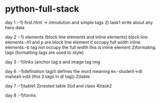 # python-full-stack
day 1 :-1) first.html -> introdution and simple tags
        2) task1 write about any hero data

day 2 :-1) elements (block line elements and inline elements)
        block line elements:-h1 and p are block line element it occupy full width
        inline elements:-b tag not occupy the full width this is inline element
        2)formating tags (formatting tags are used to style)

day 3 :-1)links (anchor tag a and image tag img

day 6 :-1)defination tag(it defines the word meaning ex:-student->dt mahesh->dd (this 2 tags in dl tag)) 
        2)table

day 7 :-1)table1
        2)nested table
        3)id and class
        4)task2

day 8 :-1)forms